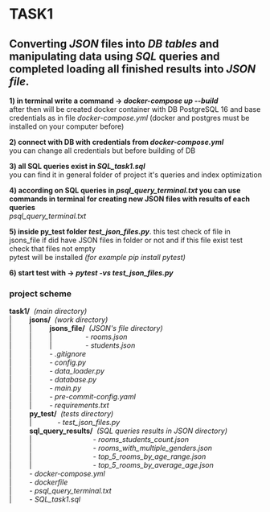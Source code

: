 # TASK1

## **Converting _JSON_ files into _DB tables_ and manipulating data using _SQL_ queries and completed loading all finished results into _JSON file_.** ##

**1) in terminal write a command -> _docker-compose up --build_**  
after then will be created docker container with DB PostgreSQL 16 and base credentials as in file _docker-compose.yml_ (docker and postgres must be installed on your computer before) 
  
**2) connect with DB with credentials from _docker-compose.yml_**  
you can change all credentials but before building of DB  
  
**3) all SQL queries exist in _SQL_task1.sql_**  
you can find it in general folder of project
it's queries and index optimization 
  
**4) according on SQL queries in _psql_query_terminal.txt_ you can use commands in terminal for creating new JSON files with results of each queries**  
_psql_query_terminal.txt_  
  
**5) inside py_test folder _test_json_files.py_**. 
this test check of file in jsons_file if did have JSON files in folder or not and if this file exist test check that files not empty  
pytest will be installed _(for example pip install pytest)_  
  
**6) start test with -> _pytest -vs test_json_files.py_**
 



### project scheme 
**task1/**&nbsp;&nbsp;*(main directory)*  
|   &nbsp;&nbsp;&nbsp;&nbsp;&nbsp;&nbsp;&nbsp;&nbsp;**jsons/**&nbsp;&nbsp;*(work directory)*   
|   &nbsp;&nbsp;&nbsp;&nbsp;&nbsp;&nbsp;&nbsp;&nbsp;|   &nbsp;&nbsp;&nbsp;&nbsp;&nbsp;&nbsp;&nbsp;&nbsp;**jsons_file/**&nbsp;&nbsp;*(JSON's file directory)*  
|   &nbsp;&nbsp;&nbsp;&nbsp;&nbsp;&nbsp;&nbsp;&nbsp;|   &nbsp;&nbsp;&nbsp;&nbsp;&nbsp;&nbsp;&nbsp;&nbsp;|   &nbsp;&nbsp;&nbsp;&nbsp;&nbsp;&nbsp;&nbsp;&nbsp;&nbsp;&nbsp;&nbsp;&nbsp;&nbsp;&nbsp;&nbsp;&nbsp;- _rooms.json_  
|   &nbsp;&nbsp;&nbsp;&nbsp;&nbsp;&nbsp;&nbsp;&nbsp;|   &nbsp;&nbsp;&nbsp;&nbsp;&nbsp;&nbsp;&nbsp;&nbsp;|   &nbsp;&nbsp;&nbsp;&nbsp;&nbsp;&nbsp;&nbsp;&nbsp;&nbsp;&nbsp;&nbsp;&nbsp;&nbsp;&nbsp;&nbsp;&nbsp;- _students.json_  
|   &nbsp;&nbsp;&nbsp;&nbsp;&nbsp;&nbsp;&nbsp;&nbsp;|   &nbsp;&nbsp;&nbsp;&nbsp;&nbsp;&nbsp;&nbsp;&nbsp;- _.gitignore_   
|   &nbsp;&nbsp;&nbsp;&nbsp;&nbsp;&nbsp;&nbsp;&nbsp;|   &nbsp;&nbsp;&nbsp;&nbsp;&nbsp;&nbsp;&nbsp;&nbsp;- _config.py_  
|   &nbsp;&nbsp;&nbsp;&nbsp;&nbsp;&nbsp;&nbsp;&nbsp;|   &nbsp;&nbsp;&nbsp;&nbsp;&nbsp;&nbsp;&nbsp;&nbsp;- _data_loader.py_  
|   &nbsp;&nbsp;&nbsp;&nbsp;&nbsp;&nbsp;&nbsp;&nbsp;|   &nbsp;&nbsp;&nbsp;&nbsp;&nbsp;&nbsp;&nbsp;&nbsp;- _database.py_  
|   &nbsp;&nbsp;&nbsp;&nbsp;&nbsp;&nbsp;&nbsp;&nbsp;|   &nbsp;&nbsp;&nbsp;&nbsp;&nbsp;&nbsp;&nbsp;&nbsp;- _main.py_  
|   &nbsp;&nbsp;&nbsp;&nbsp;&nbsp;&nbsp;&nbsp;&nbsp;|   &nbsp;&nbsp;&nbsp;&nbsp;&nbsp;&nbsp;&nbsp;&nbsp;- _pre-commit-config.yaml_  
|   &nbsp;&nbsp;&nbsp;&nbsp;&nbsp;&nbsp;&nbsp;&nbsp;|   &nbsp;&nbsp;&nbsp;&nbsp;&nbsp;&nbsp;&nbsp;&nbsp;- _requirements.txt_  
|   &nbsp;&nbsp;&nbsp;&nbsp;&nbsp;&nbsp;&nbsp;&nbsp;**py_test/**&nbsp;&nbsp;*(tests directory)*  
|   &nbsp;&nbsp;&nbsp;&nbsp;&nbsp;&nbsp;&nbsp;&nbsp;|   &nbsp;&nbsp;&nbsp;&nbsp;&nbsp;&nbsp;&nbsp;&nbsp;&nbsp;&nbsp;&nbsp;&nbsp;- _test_json_files.py_  
|   &nbsp;&nbsp;&nbsp;&nbsp;&nbsp;&nbsp;&nbsp;&nbsp;**sql_query_results/**&nbsp;&nbsp;*(SQL queries results in JSON directory)*  
|   &nbsp;&nbsp;&nbsp;&nbsp;&nbsp;&nbsp;&nbsp;&nbsp;|   &nbsp;&nbsp;&nbsp;&nbsp;&nbsp;&nbsp;&nbsp;&nbsp;&nbsp;&nbsp;&nbsp;&nbsp;&nbsp;&nbsp;&nbsp;&nbsp;&nbsp;&nbsp;&nbsp;&nbsp;&nbsp;&nbsp;&nbsp;&nbsp;&nbsp;&nbsp;&nbsp;&nbsp;&nbsp;&nbsp;- _rooms_students_count.json_  
|   &nbsp;&nbsp;&nbsp;&nbsp;&nbsp;&nbsp;&nbsp;&nbsp;|   &nbsp;&nbsp;&nbsp;&nbsp;&nbsp;&nbsp;&nbsp;&nbsp;&nbsp;&nbsp;&nbsp;&nbsp;&nbsp;&nbsp;&nbsp;&nbsp;&nbsp;&nbsp;&nbsp;&nbsp;&nbsp;&nbsp;&nbsp;&nbsp;&nbsp;&nbsp;&nbsp;&nbsp;&nbsp;&nbsp;- _rooms_with_multiple_genders.json_  
|   &nbsp;&nbsp;&nbsp;&nbsp;&nbsp;&nbsp;&nbsp;&nbsp;|   &nbsp;&nbsp;&nbsp;&nbsp;&nbsp;&nbsp;&nbsp;&nbsp;&nbsp;&nbsp;&nbsp;&nbsp;&nbsp;&nbsp;&nbsp;&nbsp;&nbsp;&nbsp;&nbsp;&nbsp;&nbsp;&nbsp;&nbsp;&nbsp;&nbsp;&nbsp;&nbsp;&nbsp;&nbsp;&nbsp;- _top_5_rooms_by_age_range.json_  
|   &nbsp;&nbsp;&nbsp;&nbsp;&nbsp;&nbsp;&nbsp;&nbsp;|   &nbsp;&nbsp;&nbsp;&nbsp;&nbsp;&nbsp;&nbsp;&nbsp;&nbsp;&nbsp;&nbsp;&nbsp;&nbsp;&nbsp;&nbsp;&nbsp;&nbsp;&nbsp;&nbsp;&nbsp;&nbsp;&nbsp;&nbsp;&nbsp;&nbsp;&nbsp;&nbsp;&nbsp;&nbsp;&nbsp;- _top_5_rooms_by_average_age.json_  
|   &nbsp;&nbsp;&nbsp;&nbsp;&nbsp;&nbsp;&nbsp;&nbsp;- _docker-compose.yml_  
|   &nbsp;&nbsp;&nbsp;&nbsp;&nbsp;&nbsp;&nbsp;&nbsp;- _dockerfile_  
|   &nbsp;&nbsp;&nbsp;&nbsp;&nbsp;&nbsp;&nbsp;&nbsp;- _psql_query_terminal.txt_  
|   &nbsp;&nbsp;&nbsp;&nbsp;&nbsp;&nbsp;&nbsp;&nbsp;- _SQL_task1.sql_  


